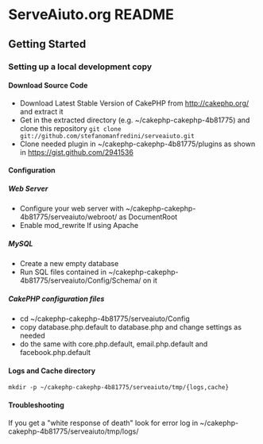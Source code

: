 ServeAiuto.org README
=====================
Getting Started
---------------
### Setting up a local development copy
#### Download Source Code
+ Download Latest Stable Version of CakePHP from http://cakephp.org/ and extract it
+ Get in the extracted directory (e.g. ~/cakephp-cakephp-4b81775) and clone this repository
  ``git clone git://github.com/stefanomanfredini/serveaiuto.git``
+ Clone needed plugin in ~/cakephp-cakephp-4b81775/plugins as shown in https://gist.github.com/2941536

#### Configuration
##### Web Server
+ Configure your web server with ~/cakephp-cakephp-4b81775/serveaiuto/webroot/ as DocumentRoot
+ Enable mod\_rewrite If using Apache

##### MySQL
+ Create a new empty database
+ Run SQL files contained in ~/cakephp-cakephp-4b81775/serveaiuto/Config/Schema/ on it

##### CakePHP configuration files
+ cd ~/cakephp-cakephp-4b81775/serveaiuto/Config
+ copy database.php.default to database.php and change settings as needed
+ do the same with core.php.default, email.php.default and facebook.php.default

#### Logs and Cache directory
``mkdir -p ~/cakephp-cakephp-4b81775/serveaiuto/tmp/{logs,cache}``

#### Troubleshooting
If you get a "white response of death" look for error log in ~/cakephp-cakephp-4b81775/serveaiuto/tmp/logs/
